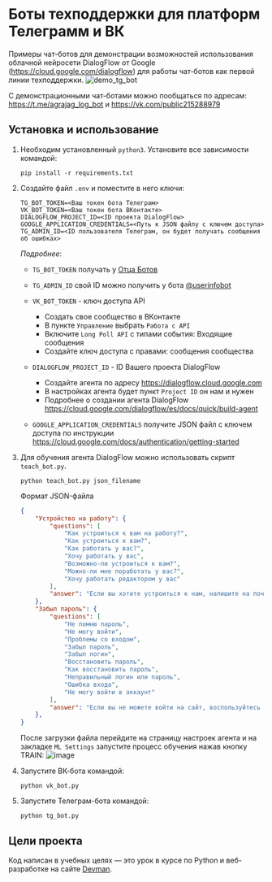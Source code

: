 # Боты техподдержки для платформ Телеграмм и ВК

Примеры чат-ботов для демонстрации возможностей использования облачной нейросети DialogFlow от Google (https://cloud.google.com/dialogflow) для работы чат-ботов как первой линии техподдержки.
![demo_tg_bot](https://user-images.githubusercontent.com/22379662/184510051-ee39583a-4bf6-4d81-aa87-3d0d0f3d7a1f.gif)

С демонстрационными чат-ботами можно пообщаться по адресам: https://t.me/agrajag_log_bot и https://vk.com/public215288979

## Установка и использование
1. Необходим установленный `python3`. Установите все зависимости командой:
    ```
    pip install -r requirements.txt
    ```
1. Создайте файл `.env` и поместите в него ключи:
    ```
    TG_BOT_TOKEN=<Ваш токен бота Телеграм>
    VK_BOT_TOKEN=<Ваш токен бота ВКонтакте>
    DIALOGFLOW_PROJECT_ID=<ID проекта DialogFlow>
    GOOGLE_APPLICATION_CREDENTIALS=<Путь к JSON файлу с ключем доступа>
    TG_ADMIN_ID=<ID пользователя Телеграм, он будет получать сообщения об ошибках>
    ```
    *Подробнее*:  
    * `TG_BOT_TOKEN` получать у [Отца Ботов](https://t.me/BotFather)
    * `TG_ADMIN_ID` свой ID можно получить у бота [@userinfobot](https://t.me/userinfobot)

    * `VK_BOT_TOKEN` - ключ доступа API
        - Создать свое сообщество в ВКонтакте
        - В пункте `Управление` выбрать `Работа с API`
        - Включите `Long Poll API` с типами события: Входящие сообщения
        - Создайте ключ доступа с правами: сообщения сообщества   

    * `DIALOGFLOW_PROJECT_ID` - ID Вашего проекта DialogFlow
        - Создайте агента по адресу https://dialogflow.cloud.google.com
        - В настройках агента будет пункт `Project ID` он нам и нужен
        - Подробнее о создании агента DialogFlow https://cloud.google.com/dialogflow/es/docs/quick/build-agent

    * `GOOGLE_APPLICATION_CREDENTIALS` получите JSON файл с ключем доступа по инструкции https://cloud.google.com/docs/authentication/getting-started
        
1. Для обучения агента DialogFlow можно использовать скрипт `teach_bot.py`.     
    ```
    python teach_bot.py json_filename
    ```
    Формат JSON-файла
    ```json
    {
        "Устройство на работу": {
            "questions": [
                "Как устроиться к вам на работу?",
                "Как устроиться к вам?",
                "Как работать у вас?",
                "Хочу работать у вас",
                "Возможно-ли устроиться к вам?",
                "Можно-ли мне поработать у вас?",
                "Хочу работать редактором у вас"
            ],
            "answer": "Если вы хотите устроиться к нам, напишите на почту game-of-verbs@gmail.com мини-эссе о себе и прикрепите ваше портфолио."
        },
        "Забыл пароль": {
            "questions": [
                "Не помню пароль",
                "Не могу войти",
                "Проблемы со входом",
                "Забыл пароль",
                "Забыл логин",
                "Восстановить пароль",
                "Как восстановить пароль",
                "Неправильный логин или пароль",
                "Ошибка входа",
                "Не могу войти в аккаунт"
            ],
            "answer": "Если вы не можете войти на сайт, воспользуйтесь кнопкой «Забыли пароль?» под формой входа. Вам на почту прийдёт письмо с дальнейшими инструкциями. Проверьте папку «Спам», иногда письма попадают в неё."
        },
    }
    ```
    После загрузки файла перейдите на страницу настроек агента и на закладке `ML Settings` запустите процесс обучения нажав кнопку TRAIN:
![image](https://user-images.githubusercontent.com/22379662/184509359-00d0fac8-e90b-43a0-8b96-9e3e2d91d890.png)

1. Запустите ВК-бота командой:
    ```
    python vk_bot.py
    ```
1. Запустите Телеграм-бота командой:
    ```
    python tg_bot.py
    ```


## Цели проекта

Код написан в учебных целях — это урок в курсе по Python и веб-разработке на сайте [Devman](https://dvmn.org).
